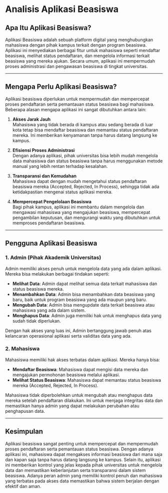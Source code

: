 # **Analisis Aplikasi Beasiswa**

## **Apa Itu Aplikasi Beasiswa?**
Aplikasi Beasiswa adalah sebuah platform digital yang menghubungkan mahasiswa dengan pihak kampus terkait dengan program beasiswa. Aplikasi ini menyediakan berbagai fitur untuk mahasiswa seperti mendaftar beasiswa, melihat status pendaftaran, dan mengelola informasi terkait beasiswa yang mereka ajukan. Secara umum, aplikasi ini mempermudah proses administrasi dan pengawasan beasiswa di tingkat universitas.

---

## **Mengapa Perlu Aplikasi Beasiswa?**
Aplikasi beasiswa diperlukan untuk mempermudah dan mempercepat proses pendaftaran serta pemantauan status beasiswa bagi mahasiswa. Beberapa alasan mengapa aplikasi ini sangat dibutuhkan antara lain:

1. **Akses Jarak Jauh**  
   Mahasiswa yang tidak berada di kampus atau sedang berada di luar kota tetap bisa mendaftar beasiswa dan memantau status pendaftaran mereka. Ini memberikan kenyamanan tanpa harus datang langsung ke kampus.

2. **Efisiensi Proses Administrasi**  
   Dengan adanya aplikasi, pihak universitas bisa lebih mudah mengelola data mahasiswa dan status beasiswa tanpa harus menggunakan metode manual yang lebih rentan terhadap kesalahan.

3. **Transparansi dan Kemudahan**  
   Mahasiswa dapat dengan mudah mengetahui status pendaftaran beasiswa mereka (Accepted, Rejected, In Process), sehingga tidak ada ketidakpastian mengenai status aplikasi mereka.

4. **Mempercepat Pengelolaan Beasiswa**  
   Bagi pihak kampus, aplikasi ini membantu dalam mengelola dan mengawasi mahasiswa yang mengajukan beasiswa, mempercepat pengambilan keputusan, dan mengurangi waktu yang dibutuhkan untuk memproses pendaftaran beasiswa.

---

## **Pengguna Aplikasi Beasiswa**

### **1. Admin (Pihak Akademik Universitas)**
Admin memiliki akses penuh untuk mengelola data yang ada dalam aplikasi. Mereka bisa melakukan berbagai tindakan seperti:
- **Melihat Data**: Admin dapat melihat semua data terkait mahasiswa dan status beasiswa mereka.
- **Menambahkan Data**: Admin bisa menambahkan data beasiswa yang baru, baik untuk program beasiswa yang ada maupun yang baru.
- **Mengubah Data**: Admin bisa mengupdate data terkait beasiswa atau mahasiswa yang ada dalam sistem.
- **Menghapus Data**: Admin juga memiliki hak untuk menghapus data yang sudah tidak diperlukan.

Dengan hak akses yang luas ini, Admin bertanggung jawab penuh atas kelancaran operasional aplikasi serta validitas data yang ada.

### **2. Mahasiswa**
Mahasiswa memiliki hak akses terbatas dalam aplikasi. Mereka hanya bisa:
- **Mendaftar Beasiswa**: Mahasiswa dapat mengisi data mereka dan mengajukan permohonan beasiswa melalui aplikasi.
- **Melihat Status Beasiswa**: Mahasiswa dapat memantau status beasiswa mereka (Accepted, Rejected, In Process).

Mahasiswa tidak diperbolehkan untuk mengubah atau menghapus data mereka setelah pendaftaran dilakukan. Ini untuk menjaga integritas data dan memastikan hanya admin yang dapat melakukan perubahan atau penghapusan data.

---

## **Kesimpulan**
Aplikasi beasiswa sangat penting untuk mempercepat dan mempermudah proses pendaftaran serta pemantauan status beasiswa. Dengan adanya aplikasi ini, mahasiswa dapat mengakses informasi beasiswa dari mana saja dan kapan saja tanpa harus datang langsung ke kampus. Selain itu, aplikasi ini memberikan kontrol yang jelas kepada pihak universitas untuk mengelola data dan memastikan keberlanjutan serta transparansi dalam sistem beasiswa. Adanya peran admin yang memiliki kontrol penuh dan mahasiswa yang terbatas pada akses data memastikan bahwa sistem berjalan dengan efektif dan aman.
